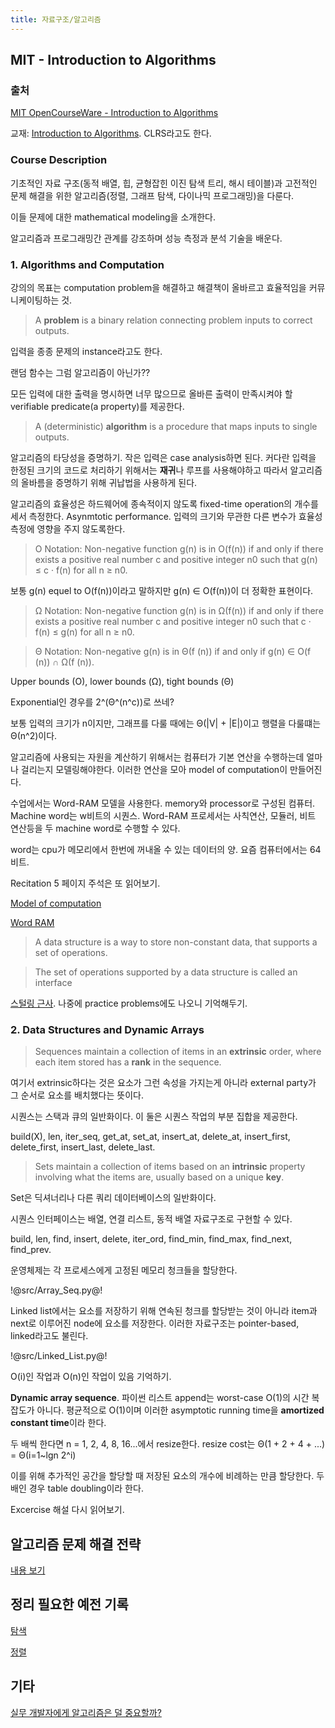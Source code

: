 ```yaml
---
title: 자료구조/알고리즘
---
```


## MIT - Introduction to Algorithms

### 출처

[MIT OpenCourseWare - Introduction to Algorithms](https://ocw.mit.edu/courses/6-006-introduction-to-algorithms-spring-2020/)

교재: [Introduction to Algorithms](https://ko.wikipedia.org/wiki/Introduction_to_Algorithms). CLRS라고도 한다.

### Course Description

기초적인 자료 구조(동적 배열, 힙, 균형잡힌 이진 탐색 트리, 해시 테이블)과 고전적인 문제 해결을 위한 알고리즘(정렬, 그래프 탐색, 다이나믹 프로그래밍)을 다룬다.

이들 문제에 대한 mathematical modeling을 소개한다.

알고리즘과 프로그래밍간 관계를 강조하며 성능 측정과 분석 기술을 배운다.

### 1. Algorithms and Computation

강의의 목표는 computation problem을 해결하고 해결책이 올바르고 효율적임을 커뮤니케이팅하는 것.

> A **problem** is a binary relation connecting problem inputs to correct outputs.

입력을 종종 문제의 instance라고도 한다.

랜덤 함수는 그럼 알고리즘이 아닌가??

모든 입력에 대한 출력을 명시하면 너무 많으므로 올바른 출력이 만족시켜야 할 verifiable predicate(a property)를 제공한다.

> A (deterministic) **algorithm** is a procedure that maps inputs to single outputs.

알고리즘의 타당성을 증명하기. 작은 입력은 case analysis하면 된다. 커다란 입력을 한정된 크기의 코드로 처리하기 위해서는 **재귀**나 루프를 사용해야하고 따라서 알고리즘의 올바름을 증명하기 위해 귀납법을 사용하게 된다.

알고리즘의 효율성은 하드웨어에 종속적이지 않도록 fixed-time operation의 개수를 세서 측정한다. Asynmtotic performance. 입력의 크기와 무관한 다른 변수가 효율성 측정에 영향을 주지 않도록한다.

> O Notation: Non-negative function g(n) is in O(f(n)) if and only if there exists a positive real number c and positive integer n0 such that g(n) ≤ c · f(n) for all n ≥ n0.

보통 g(n) equel to O(f(n))이라고 말하지만 g(n) ∈ O(f(n))이 더 정확한 표현이다.

> Ω Notation: Non-negative function g(n) is in Ω(f(n)) if and only if there exists a positive real number c and positive integer n0 such that c · f(n) ≤ g(n) for all n ≥ n0.

> Θ Notation: Non-negative g(n) is in Θ(f (n)) if and only if g(n) ∈ O(f (n)) ∩ Ω(f (n)).

Upper bounds (O), lower bounds (Ω), tight bounds (Θ)

Exponential인 경우를 2^(Θ^(n^c))로 쓰네?

보통 입력의 크기가 n이지만, 그래프를 다룰 때에는 Θ(|V| + |E|)이고 행렬을 다룰떄는 Θ(n^2)이다.

알고리즘에 사용되는 자원을 계산하기 위해서는 컴퓨터가 기본 연산을 수행하는데 얼마나 걸리는지 모델링해야한다. 이러한 연산을 모아 model of computation이 만들어진다.

수업에서는 Word-RAM 모델을 사용한다. memory와 processor로 구성된 컴퓨터. Machine word는 w비트의 시퀀스. Word-RAM 프로세서는 사칙연산, 모듈러, 비트 연산등을 두 machine word로 수행할 수 있다.

word는 cpu가 메모리에서 한번에 꺼내올 수 있는 데이터의 양. 요즘 컴퓨터에서는 64비트.

Recitation 5 페이지 주석은 또 읽어보기.

[Model of computation](https://en.wikipedia.org/wiki/Model_of_computation)

[Word RAM](https://en.wikipedia.org/wiki/Word_RAM)

> A data structure is a way to store non-constant data, that supports a set of operations.

> The set of operations supported by a data structure is called an interface

[스털링 근사](https://ko.wikipedia.org/wiki/스털링_근사). 나중에 practice problems에도 나오니 기억해두기. 

### 2. Data Structures and Dynamic Arrays

> Sequences maintain a collection of items in an **extrinsic** order, where each item stored has a **rank** in the sequence.

여기서 extrinsic하다는 것은 요소가 그런 속성을 가지는게 아니라 external party가 그 순서로 요소를 배치했다는 뜻이다.

시퀀스는 스택과 큐의 일반화이다. 이 둘은 시퀀스 작업의 부분 집합을 제공한다.

build(X), len, iter_seq, get_at, set_at, insert_at, delete_at, insert_first, delete_first, insert_last, delete_last.

> Sets maintain a collection of items based on an **intrinsic** property involving what the items are, usually based on a unique **key**.

Set은 딕셔너리나 다른 쿼리 데이터베이스의 일반화이다.

시퀀스 인터페이스는 배열, 연결 리스트, 동적 배열 자료구조로 구현할 수 있다.

build, len, find, insert, delete, iter_ord, find_min, find_max, find_next, find_prev.

운영체제는 각 프로세스에게 고정된 메모리 청크들을 할당한다.

!@src/Array_Seq.py@!

Linked list에서는 요소를 저장하기 위해 연속된 청크를 할당받는 것이 아니라 item과 next로 이루어진 node에 요소를 저장한다. 이러한 자료구조는 pointer-based, linked라고도 불린다.

!@src/Linked_List.py@!

O(i)인 작업과 O(n)인 작업이 있음 기억하기.

**Dynamic array sequence**. 파이썬 리스트 append는 worst-case O(1)의 시간 복잡도가 아니다. 평균적으로 O(1)이며 이러한 asymptotic running time을 **amortized constant time**이라 한다.

두 배씩 한다면 n = 1, 2, 4, 8, 16...에서 resize한다. resize cost는 Θ(1 + 2 + 4 + ...) = Θ(i=1~lgn 2^i)

이를 위해 추가적인 공간을 할당할 때 저장된 요소의 개수에 비례하는 만큼 할당한다. 두 배인 경우 table doubling이라 한다.

Excercise 해설 다시 읽어보기.

## 알고리즘 문제 해결 전략

[내용 보기](./jongman/)

## 정리 필요한 예전 기록

[탐색](search)

[정렬](sorting)

## 기타

[실무 개발자에게 알고리즘은 덜 중요할까?](https://medium.com/@ghilbut/실무-개발자에게-알고리즘은-덜-중요할까-fcbab7f87074)
